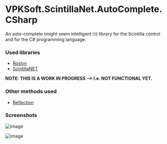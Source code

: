# VPKSoft.ScintillaNet.AutoComplete.CSharp
An auto-complete (might seem intelligent 🙄) library for the Scintilla control and for the C# programming language.

### Used libraries
* [Roslyn](https://github.com/dotnet/roslyn)
* [ScintillaNET](https://github.com/VPKSoft/ScintillaNET)

**NOTE: THIS IS A WORK IN PROGRESS --> I.e. NOT FUNCTIONAL YET.**

### Other methods used
* [Reflection](https://docs.microsoft.com/en-us/dotnet/csharp/programming-guide/concepts/reflection)

### Screenshots
![image](https://user-images.githubusercontent.com/40712699/103171871-229d7b00-4858-11eb-9015-fef8eb1c78c5.png)

![image](https://user-images.githubusercontent.com/40712699/103171879-27622f00-4858-11eb-974b-f75b636fbc81.png)
